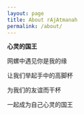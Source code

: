 ```yaml
---
layout: page
title: About rAjAtmanah
permalink: /about/
---
```


**心灵的国王**

网螺中遇见你是我的缘

让我们举起手中的高脚杯

为我们的友谊而干杯

一起成为自己心灵的国王
